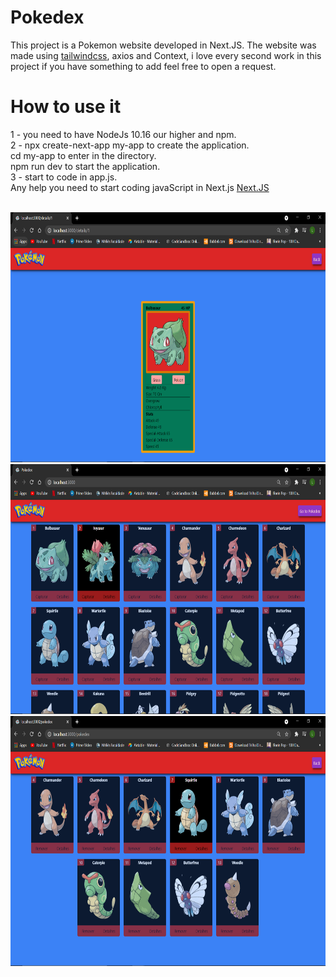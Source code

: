# Pokedex
This project is a Pokemon website developed in Next.JS. The website was made using <a href="https://tailwindcss.com/">tailwindcss</a>, axios and Context, i love every second work in this project if you have something to add feel free to open a request.

# How to use it
1 - you need to have NodeJs 10.16 our higher and npm.
<br/>
2 - npx create-next-app my-app to create the application.
<br/>
cd my-app to enter in the directory.
<br/>
npm run dev to start the application.
<br/>
3 - start to code in app.js.
<br/>
Any help you need to start coding javaScript in Next.js <a href="https://nextjs.org/docs/getting-started">Next.JS</a>
<br/>

<br/>
<img src="./img/1.PNG" height="400px"/>
<img src="./img/2.PNG" height="400px"/>
<img src="./img/3.PNG" height="400px"/>
